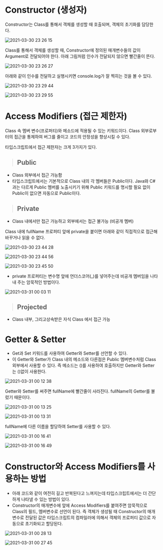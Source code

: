 # Constructor (생성자)
Constructor는 Class를 통해서 객체를 생성할 때 호출되며, 객체의 초기화를 담당한다.

![2021-03-30 23 26 15](https://user-images.githubusercontent.com/35294456/113005354-5d90b100-91af-11eb-8e85-b775dd5d1349.png)

Class를 통해서 객체를 생성할 때, Constructor에 정의된 매개변수들의 값이 Argument로 전달되어야 한다.
아래 그림처럼 인수가 전달되지 않으면 빨간줄이 뜬다.

![2021-03-30 23 26 27](https://user-images.githubusercontent.com/35294456/113005357-5e294780-91af-11eb-8bdf-4f83e86f9734.png)

아래와 같이 인수를 전달하고 실행시키면 console.log가 잘 찍히는 것을 볼 수 있다.

![2021-03-30 23 29 44](https://user-images.githubusercontent.com/35294456/113005871-cf68fa80-91af-11eb-9cdf-84961ea2e796.png)

![2021-03-30 23 29 55](https://user-images.githubusercontent.com/35294456/113005897-d55edb80-91af-11eb-83bc-49904a7f460f.png)

# Access Modifiers (접근 제한자)
Class 속 멤버 변수(프로퍼티)와 메소드에 적용될 수 있는 키워드이다.
Class 외부로부터의 접근을 통제하여 버그를 줄이고 코드의 안정성을 향상시킬 수 있다.

타입스크립트에서 접근 제한자는 크게 3가지가 있다.

> ## Public 
- Class 외부에서 접근 가능함
- 타입스크립트에서는 기본적으로 Class 내의 각 멤버들은 Public이다. Java와 C#과는 다르게 Public 멤버를 노출시키기 위해 Public 키워드를 명시할 필요 없이 Public이 없으면 자동으로 Public이다. 

> ## Private 
- Class 내에서만 접근 가능하고 외부에서는 접근 불가능 (비공개 멤버)

Class 내에 fullName 프로퍼티 앞에 private을 붙이면 아래와 같이 직접적으로 접근해 바꾸거나 읽을 수 없다.

![2021-03-30 23 44 28](https://user-images.githubusercontent.com/35294456/113008535-13f59580-91b2-11eb-9b8e-bd1ce61e802d.png)

![2021-03-30 23 44 56](https://user-images.githubusercontent.com/35294456/113008563-1b1ca380-91b2-11eb-8975-841ad6ca74c4.png)

![2021-03-30 23 45 50](https://user-images.githubusercontent.com/35294456/113008568-1bb53a00-91b2-11eb-99eb-46ce8209166b.png)

- private 프로퍼티는 변수명 앞에 언더스코어(_)를 넣어주는데 비공개 멤버임을 나타내 주는 암묵적인 방법이다.

![2021-03-31 00 03 11](https://user-images.githubusercontent.com/35294456/113011179-810a2a80-91b4-11eb-8792-9cf4e88a4c3d.png)

> ## Projected 
- Class 내부, 그리고상속받은 자식 Class 에서 접근 가능


# Getter & Setter
- Get과 Set 키워드를 사용하여 Getter와 Setter를 선언할 수 있다.
- 이 Getter와 Setter가 Class 내의 메소드와 다른점은 Public 멤버변수처럼 Class 외부에서 사용할 수 있다. 즉 메소드는 ()를 사용하여 호출하지만 Getter와 Setter는 ()없이 사용한다.

![2021-03-31 00 12 38](https://user-images.githubusercontent.com/35294456/113012521-d0048f80-91b5-11eb-9507-0ce0e2809630.png)

Getter와 Setter를 써주면 fullName에 빨간줄이 사라진다. fullName의 Getter를 불렀기 때문이다.

![2021-03-31 00 13 25](https://user-images.githubusercontent.com/35294456/113012686-f3c7d580-91b5-11eb-8a5e-70f7857ced74.png)

![2021-03-31 00 13 31](https://user-images.githubusercontent.com/35294456/113012683-f32f3f00-91b5-11eb-9d22-64baf2ec8f87.png)

fullName에 다른 이름을 할당하여 Setter를 사용할 수 있다.

![2021-03-31 00 16 41](https://user-images.githubusercontent.com/35294456/113013130-6933a600-91b6-11eb-86bd-921d0c46228f.png)

![2021-03-31 00 16 49](https://user-images.githubusercontent.com/35294456/113013136-69cc3c80-91b6-11eb-88bc-532fbfafed70.png)

# Constructor와 Access Modifiers를 사용하는 방법
- 아래 코드와 같이 여전히 길고 반복된다고 느껴지는데 타입스크립트에서는 더 간단하게 나타낼 수 있는 방법이 있다.
- Constructor의 매개변수에 앞에 Access Modifiers를 붙여주면 암묵적으로 Class의 필드, 멤버변수로 선언이 된다. 즉 객체가 생성될 때 Constructor의 매개변수로 전달된 값은 타입스크립트의 컴파일러에 의해서 객체의 프로퍼티 값으로 자동으로 초기화되고 할당된다.

![2021-03-31 00 28 13](https://user-images.githubusercontent.com/35294456/113014935-04794b00-91b8-11eb-9c8a-2c4c565758d5.png)

![2021-03-31 00 27 45](https://user-images.githubusercontent.com/35294456/113014934-03481e00-91b8-11eb-80da-90e3d61db2c8.png)